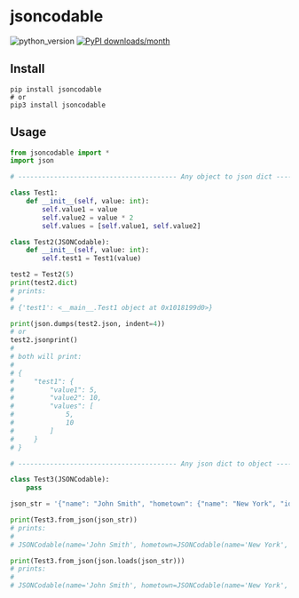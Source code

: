 # jsoncodable
![python_version](https://img.shields.io/static/v1?label=Python&message=3.5%20|%203.6%20|%203.7&color=blue) [![PyPI downloads/month](https://img.shields.io/pypi/dm/jsoncodable?logo=pypi&logoColor=white)](https://pypi.python.org/pypi/jsoncodable)

## Install
~~~~shell
pip install jsoncodable
# or
pip3 install jsoncodable
~~~~

## Usage
~~~~python
from jsoncodable import *
import json

# ---------------------------------------- Any object to json dict ---------------------------------------- #

class Test1:
    def __init__(self, value: int):
        self.value1 = value
        self.value2 = value * 2
        self.values = [self.value1, self.value2]

class Test2(JSONCodable):
    def __init__(self, value: int):
        self.test1 = Test1(value)

test2 = Test2(5)
print(test2.dict)
# prints:
# 
# {'test1': <__main__.Test1 object at 0x1018199d0>}

print(json.dumps(test2.json, indent=4))
# or
test2.jsonprint()
#
# both will print:
# 
# {
#     "test1": {
#         "value1": 5,
#         "value2": 10,
#         "values": [
#             5,
#             10
#         ]
#     }
# }

# ---------------------------------------- Any json dict to object ---------------------------------------- #

class Test3(JSONCodable):
    pass

json_str = '{"name": "John Smith", "hometown": {"name": "New York", "id": 123}}'

print(Test3.from_json(json_str))
# prints:
# 
# JSONCodable(name='John Smith', hometown=JSONCodable(name='New York', id=123))

print(Test3.from_json(json.loads(json_str)))
# prints:
# 
# JSONCodable(name='John Smith', hometown=JSONCodable(name='New York', id=123))
~~~~
